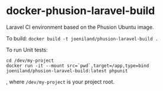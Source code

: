 # docker-phusion-laravel-build

Laravel CI environment based on the Phusion Ubuntu image.

To build:
`docker build -t joeniland/phusion-laravel-build .`

To run Unit tests:

```shell
cd /dev/my-project
docker run -it --mount src=`pwd`,target=/app,type=bind joeniland/phusion-laravel-build:latest phpunit
```

, where `/dev/my-project` is your project root.


